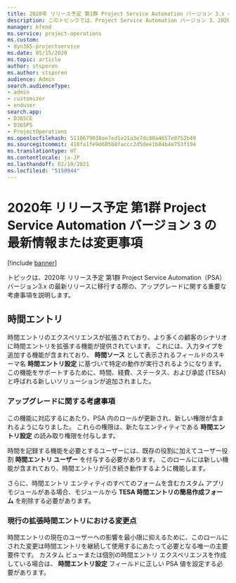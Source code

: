```yaml
---
title: 2020年 リリース予定 第1群 Project Service Automation バージョン 3.x の最新情報または変更事項
description: このトピックでは、Project Service Automation バージョン 3、2020年 リリース予定 第1群の新機能と変更点について説明します。
manager: kfend
ms.service: project-operations
ms.custom:
- dyn365-projectservice
ms.date: 05/15/2020
ms.topic: article
author: stsporen
ms.author: stsporen
audience: Admin
search.audienceType:
- admin
- customizer
- enduser
search.app:
- D365CE
- D365PS
- ProjectOperations
ms.openlocfilehash: 5110679038ae7ed1e21a3e7dc80a4657e0752b49
ms.sourcegitcommit: 418fa1fe9d605b8faccc2d5dee1b04b4e753f194
ms.translationtype: HT
ms.contentlocale: ja-JP
ms.lasthandoff: 02/10/2021
ms.locfileid: "5150944"
---
```

# <a name="whats-new-or-changed-in-project-service-automation-version-3-wave-1-2020"></a>2020年 リリース予定 第1群 Project Service Automation バージョン 3 の最新情報または変更事項

[!include [banner](../includes/psa-now-project-operations.md)]

トピックは、2020年 リリース予定 第1群 Project Service Automation（PSA）バージョン3.x の最新リリースに移行する際の、アップグレードに関する重要な考慮事項を説明します。

## <a name="time-entry"></a>時間エントリ
時間エントリのエクスペリエンスが拡張されており、より多くの顧客のシナリオに時間エントリを拡張する機能が提供されています。 これには、入力タイプを追加する機能が含まれており、 **時間ソース** として表示されるフィールドのスキーマ名 **時間エントリ設定** に基づいて特定の動作が実行されるようになります。 この機能をサポートするために、時間、経費、ステータス、および承認 (TESA) と呼ばれる新しいソリューションが追加されました。

### <a name="upgrade-consideration"></a>アップグレードに関する考慮事項
この機能に対応するにあたり、PSA 内のロールが更新され、新しい権限が含まれるようになりました。 これらの権限は、新たなエンティティである **時間エントリ設定** の読み取り権限を付与します。

時間を記録する機能を必要とするユーザーには、既存の役割に加えてユーザー役割 **時間エントリ ユーザー** を付与する必要があります。 このロールには新しい機能が含まれており、時間エントリが引き続き動作するように機能します。

さらに、時間エントリ エンティティのすべてのフォームを含むカスタム アプリ モジュールがある場合、モジュールから **TESA 時間エントリの簡易作成フォーム** を削除する必要があります。

### <a name="currently-extended-time-entry-changes"></a>現行の拡張時間エントリにおける変更点
時間エントリの現在のユーザーへの影響を最小限に抑えるために、このロールにされた変更は時間エントリを継続して使用するにあたって必要となる唯一の主要要件です。 カスタム ビューまたは個別の時間エントリ エクスペリエンスを作成している場合は、 **時間エントリ設定** フィールドに正しい PSA 値を設定する必要があります。
